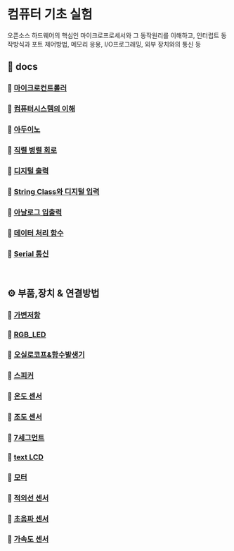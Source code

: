 # 컴퓨터 기초 실험
오픈소스 하드웨어의 핵심인 마이크로프로세서와 그 동작원리를 이해하고, 인터럽트 동작방식과 포트 제어방법, 메모리 응용, I/O프로그래밍, 외부 장치와의 통신 등

## 📙 docs

### 📖 [마이크로컨트롤러](https://github.com/jeonghye-choi/LAB-Elementary-computer/blob/master/docs/%EB%A7%88%EC%9D%B4%ED%81%AC%EB%A1%9C%EC%BB%A8%ED%8A%B8%EB%A1%A4%EB%9F%AC.md)

### 📖 [컴퓨터시스템의 이해](https://github.com/jeonghye-choi/LAB-Elementary-computer/blob/master/docs/%EC%BB%B4%ED%93%A8%ED%84%B0%20%EC%8B%9C%EC%8A%A4%ED%85%9C%EC%9D%98%20%EC%9D%B4%ED%95%B4.md)

### 📖 [아두이노](https://github.com/jeonghye-choi/LAB-Elementary-computer/blob/master/docs/%EC%95%84%EB%91%90%EC%9D%B4%EB%85%B8.md)

### 📖 [직렬 병렬 회로](https://github.com/jeonghye-choi/LAB-Elementary-computer/blob/master/docs/%EC%A7%81%EB%A0%AC%EB%B3%91%EB%A0%AC%ED%9A%8C%EB%A1%9C.md)

### 📖 [디지털 출력](https://github.com/jeonghye-choi/LAB-Elementary-computer/blob/master/docs/%EB%94%94%EC%A7%80%ED%84%B8%EC%B6%9C%EB%A0%A5.md)

### 📖 [String Class와 디지털 입력](https://github.com/jeonghye-choi/LAB-Elementary-computer/blob/master/docs/StringClass%EC%99%80%EB%94%94%EC%A7%80%ED%84%B8%EC%9E%85%EB%A0%A5.md)

### 📖 [아날로그 입출력](https://github.com/jeonghye-choi/LAB-Elementary-computer/blob/master/docs/%EC%95%84%EB%82%A0%EB%A1%9C%EA%B7%B8%EC%9E%85%EC%B6%9C%EB%A0%A5.md)

### 📖 [데이터 처리 함수](https://github.com/jeonghye-choi/LAB-Elementary-computer/blob/master/docs/%EB%8D%B0%EC%9D%B4%ED%84%B0%EC%B2%98%EB%A6%AC%ED%95%A8%EC%88%98.md)

### 📖 [Serial 통신](https://github.com/jeonghye-choi/LAB-Elementary-computer/blob/master/docs/Serial%ED%86%B5%EC%8B%A0.md)

<br>

## ⚙ 부품,장치 & 연결방법

### 💎 [가변저항](https://github.com/jeonghye-choi/LAB-Elementary-computer/blob/master/%EB%B6%80%ED%92%88%26%EC%97%B0%EA%B2%B0%EB%B0%A9%EB%B2%95/%EA%B0%80%EB%B3%80%EC%A0%80%ED%95%AD.md)

### 💎 [RGB_LED](https://github.com/jeonghye-choi/LAB-Elementary-computer/blob/master/%EB%B6%80%ED%92%88%26%EC%97%B0%EA%B2%B0%EB%B0%A9%EB%B2%95/RGB_LED.md)

### 💎 [오실로코프&함수발생기](https://github.com/jeonghye-choi/LAB-Elementary-computer/blob/master/%EB%B6%80%ED%92%88%26%EC%97%B0%EA%B2%B0%EB%B0%A9%EB%B2%95/%EC%98%A4%EC%8B%A4%EB%A1%9C%EC%BD%94%ED%94%84%26%ED%95%A8%EC%88%98%EB%B0%9C%EC%83%9D%EA%B8%B0.md)

### 💎 [스피커](https://github.com/jeonghye-choi/LAB-Elementary-computer/blob/master/%EB%B6%80%ED%92%88%26%EC%97%B0%EA%B2%B0%EB%B0%A9%EB%B2%95/%EC%8A%A4%ED%94%BC%EC%BB%A4.md)

### 💎 [온도 센서](https://github.com/jeonghye-choi/LAB-Elementary-computer/blob/master/%EB%B6%80%ED%92%88%26%EC%97%B0%EA%B2%B0%EB%B0%A9%EB%B2%95/%EC%98%A8%EB%8F%84%EC%84%BC%EC%84%9C.md)

### 💎 [조도 센서](https://github.com/jeonghye-choi/LAB-Elementary-computer/blob/master/%EB%B6%80%ED%92%88%26%EC%97%B0%EA%B2%B0%EB%B0%A9%EB%B2%95/%EC%A1%B0%EB%8F%84%EC%84%BC%EC%84%9C.md)

### 💎 [7세그먼트](https://github.com/jeonghye-choi/LAB-Elementary-computer/blob/master/%EB%B6%80%ED%92%88%26%EC%97%B0%EA%B2%B0%EB%B0%A9%EB%B2%95/7%EC%84%B8%EA%B7%B8%EB%A8%BC%ED%8A%B8.md)

### 💎 [text LCD](https://github.com/jeonghye-choi/LAB-Elementary-computer/blob/master/%EB%B6%80%ED%92%88%26%EC%97%B0%EA%B2%B0%EB%B0%A9%EB%B2%95/text_LCD.md)

### 💎 [모터](https://github.com/jeonghye-choi/LAB-Elementary-computer/blob/master/%EB%B6%80%ED%92%88%26%EC%97%B0%EA%B2%B0%EB%B0%A9%EB%B2%95/%EB%AA%A8%ED%84%B0.md)

### 💎 [적외선 센서](https://github.com/jeonghye-choi/LAB-Elementary-computer/blob/master/%EB%B6%80%ED%92%88%26%EC%97%B0%EA%B2%B0%EB%B0%A9%EB%B2%95/%EC%A0%81%EC%99%B8%EC%84%A0%EC%84%BC%EC%84%9C.md)

### 💎 [초음파 센서](https://github.com/jeonghye-choi/LAB-Elementary-computer/blob/master/%EB%B6%80%ED%92%88%26%EC%97%B0%EA%B2%B0%EB%B0%A9%EB%B2%95/%EC%B4%88%EC%9D%8C%ED%8C%8C%EC%84%BC%EC%84%9C.md)

### 💎 [가속도 센서](https://github.com/jeonghye-choi/LAB-Elementary-computer/blob/master/%EB%B6%80%ED%92%88%26%EC%97%B0%EA%B2%B0%EB%B0%A9%EB%B2%95/%EA%B0%80%EC%86%8D%EB%8F%84%EC%84%BC%EC%84%9C.md)




